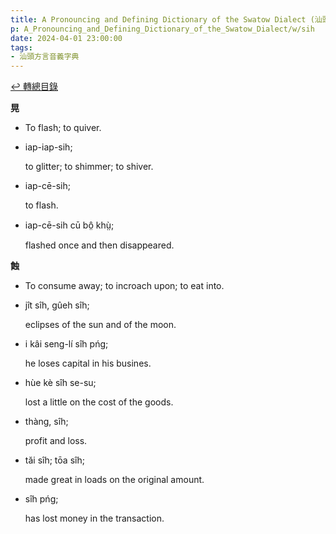 ```yaml
---
title: A Pronouncing and Defining Dictionary of the Swatow Dialect (汕頭方言音義字典) / sih
p: A_Pronouncing_and_Defining_Dictionary_of_the_Swatow_Dialect/w/sih
date: 2024-04-01 23:00:00
tags: 
- 汕頭方言音義字典
---
```


[↩️ 轉總目錄](/A_Pronouncing_and_Defining_Dictionary_of_the_Swatow_Dialect)


**晃**
- To flash; to quiver.

- iap-iap-sih;

  to glitter; to shimmer; to shiver.

- iap-cē-sih;

  to flash.

- iap-cē-sih cū bô̤ khṳ̀;

  flashed once and then disappeared.

**蝕**
- To consume away; to incroach upon; to eat into.

- jît sîh, gûeh sîh;

  eclipses of the sun and of the moon.

- i kâi seng-lí sîh pńg;

  he loses capital in his busines.

- hùe kè sîh se-su;

  lost a little on the cost of the goods.

- thàng, sîh;

  profit and loss.

- tăi sîh; tōa sîh;

  made great in loads on the original amount.

- sîh pńg;

  has lost money in the transaction.